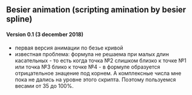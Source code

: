 ## Besier animation (scripting amination by besier spline)

#### Version 0.1 (3 december 2018)
* первая версия анимации по безье кривой
* известная проблема: формула не решаема при малых длин касательных - то есть когда точка №2 слишком близко к точке №1 или точка №3 блико к точке №4 - в формуле образуется отрицательное знацение под корнем. А комплексные числа мне пока не дались на уровне этого скрипта. Поэтому пользуемся весами от 35 до 100%.